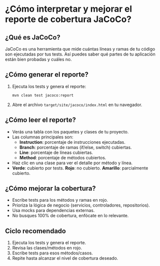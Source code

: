 # ¿Cómo interpretar y mejorar el reporte de cobertura JaCoCo?

## ¿Qué es JaCoCo?
JaCoCo es una herramienta que mide cuántas líneas y ramas de tu código son ejecutadas por tus tests. Así puedes saber qué partes de tu aplicación están bien probadas y cuáles no.

## ¿Cómo generar el reporte?
1. Ejecuta los tests y genera el reporte:
   ```sh
   mvn clean test jacoco:report
   ```
2. Abre el archivo `target/site/jacoco/index.html` en tu navegador.

## ¿Cómo leer el reporte?
- Verás una tabla con los paquetes y clases de tu proyecto.
- Las columnas principales son:
  - **Instruction**: porcentaje de instrucciones ejecutadas.
  - **Branch**: porcentaje de ramas (if/else, switch) cubiertas.
  - **Line**: porcentaje de líneas cubiertas.
  - **Method**: porcentaje de métodos cubiertos.
- Haz clic en una clase para ver el detalle por método y línea.
- **Verde**: cubierto por tests. **Rojo**: no cubierto. **Amarillo**: parcialmente cubierto.

## ¿Cómo mejorar la cobertura?
- Escribe tests para los métodos y ramas en rojo.
- Prioriza la lógica de negocio (servicios, controladores, repositorios).
- Usa mocks para dependencias externas.
- No busques 100% de cobertura, enfócate en lo relevante.

## Ciclo recomendado
1. Ejecuta los tests y genera el reporte.
2. Revisa las clases/métodos en rojo.
3. Escribe tests para esos métodos/casos.
4. Repite hasta alcanzar el nivel de cobertura deseado.

